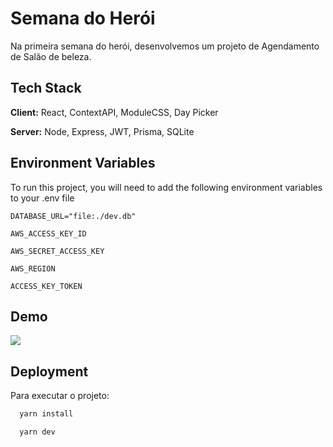 
# Semana do Herói

Na primeira semana do herói, desenvolvemos um projeto de Agendamento de Salão de beleza.



## Tech Stack

**Client:** React, ContextAPI, ModuleCSS, Day Picker

**Server:** Node, Express, JWT, Prisma, SQLite


## Environment Variables

To run this project, you will need to add the following environment variables to your .env file

`DATABASE_URL="file:./dev.db"`

`AWS_ACCESS_KEY_ID`

`AWS_SECRET_ACCESS_KEY`

`AWS_REGION`

`ACCESS_KEY_TOKEN`


## Demo
<img width="auto" src="https://github.com/HeroCodeBR/semana-heroi-1/blob/master/ezgif.com-video-to-gif.gif">


## Deployment

Para executar o projeto:

```bash
  yarn install
```


```bash
  yarn dev
```
